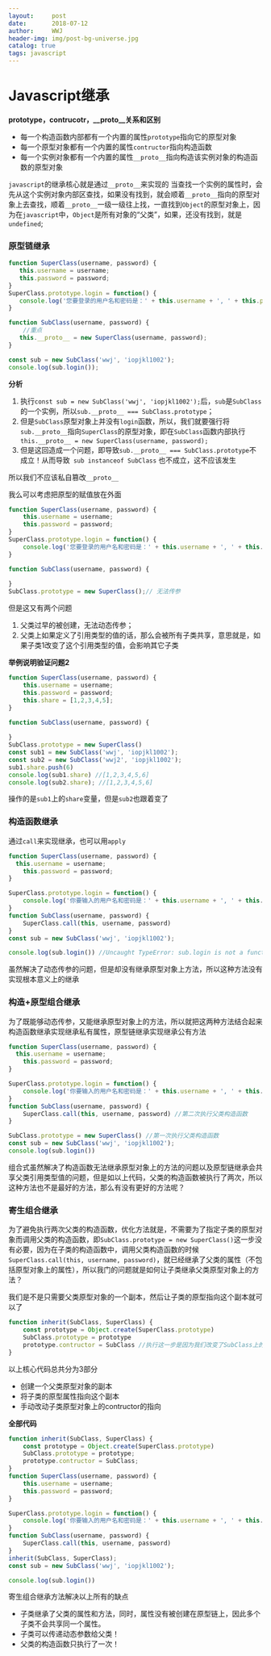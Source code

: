 ```yaml
---
layout:     post
date:       2018-07-12
author:     WWJ
header-img: img/post-bg-universe.jpg
catalog: true
tags: javascript
---
```


# Javascript继承
**prototype，contrucotr，__proto__关系和区别**
* 每一个构造函数内部都有一个内置的属性`prototype`指向它的原型对象
* 每一个原型对象都有一个内置的属性`contructor`指向构造函数
* 每一个实例对象都有一个内置的属性`__proto__`指向构造该实例对象的构造函数的原型对象

`javascript`的继承核心就是通过`__proto__`来实现的
当查找一个实例的属性时，会先从这个实例对象内部区查找，如果没有找到，就会顺着`__proto__`指向的原型对象上去查找，顺着`__proto__`一级一级往上找，一直找到`Object`的原型对象上，因为在`javascript`中，`Object`是所有对象的“父类”，如果，还没有找到，就是`undefined`;

### 原型链继承
```javascript
function SuperClass(username, password) {
   this.username = username;
   this.password = password;
}
SuperClass.prototype.login = function() {
   console.log('您要登录的用户名和密码是：' + this.username + ', ' + this.password);
}

function SubClass(username, password) {
	//重点
   this.__proto__ = new SuperClass(username, password);
}

const sub = new SubClass('wwj', 'iopjkl1002');
console.log(sub.login());
```
**分析**
1. 执行`const sub = new SubClass('wwj', 'iopjkl1002');`后，`sub`是`SubClass`的一个实例，所以`sub.__proto__ === SubClass.prototype`；
2. 但是`SubClass`原型对象上并没有`login`函数，所以，我们就要强行将`sub.__proto__`指向`SuperClass`的原型对象，即在`SubClass`函数内部执行`this.__proto__ = new SuperClass(username, password);`
3. 但是这回造成一个问题，即导致` sub.__proto__ === SubClass.prototype `不成立！从而导致` sub instanceof SubClass` 也不成立，这不应该发生

所以我们不应该私自篡改`__proto__`

我么可以考虑把原型的赋值放在外面
```javascript
function SuperClass(username, password) {
    this.username = username;
    this.password = password;
}
SuperClass.prototype.login = function() {
    console.log('您要登录的用户名和密码是：' + this.username + ', ' + this.password);
}

function SubClass(username, password) {
    
}
SubClass.prototype = new SuperClass();// 无法传参
```
但是这又有两个问题
1. 父类过早的被创建，无法动态传参；
2. 父类上如果定义了引用类型的值的话，那么会被所有子类共享，意思就是，如果子类1改变了这个引用类型的值，会影响其它子类

**举例说明验证问题2**
```javascript
function SuperClass(username, password) {
    this.username = username;
    this.password = password;
    this.share = [1,2,3,4,5];
}

function SubClass(username, password) {
    
}
SubClass.prototype = new SuperClass()
const sub1 = new SubClass('wwj', 'iopjkl1002');
const sub2 = new SubClass('wwj2', 'iopjkl1002');
sub1.share.push(6)
console.log(sub1.share) //[1,2,3,4,5,6]
console.log(sub2.share); //[1,2,3,4,5,6]
```
操作的是`sub1`上的`share`变量，但是`sub2`也跟着变了
### 构造函数继承
通过`call`来实现继承，也可以用`apply`
```javascript
function SuperClass(username, password) {
  this.username = username;
    this.password = password;
}

SuperClass.prototype.login = function() {
    console.log('你要输入的用户名和密码是：' + this.username + ', ' + this.password);
}
function SubClass(username, password) {
    SuperClass.call(this, username, password)
}
const sub = new SubClass('wwj', 'iopjkl1002');

console.log(sub.login()) //Uncaught TypeError: sub.login is not a functionat <anonymous>:14:25
```
虽然解决了动态传参的问题，但是却没有继承原型对象上方法，所以这种方法没有实现根本意义上的继承
### 构造+原型组合继承
为了既能够动态传参，又能继承原型对象上的方法，所以就把这两种方法结合起来
构造函数继承实现继承私有属性，原型链继承实现继承公有方法

```javascript
function SuperClass(username, password) {
  this.username = username;
    this.password = password;
}

SuperClass.prototype.login = function() {
    console.log('你要输入的用户名和密码是：' + this.username + ', ' + this.password);
}
function SubClass(username, password) {
    SuperClass.call(this, username, password) //第二次执行父类构造函数
}

SubClass.prototype = new SuperClass() //第一次执行父类构造函数
const sub = new SubClass('wwj', 'iopjkl1002');
console.log(sub.login())
```
组合式虽然解决了构造函数无法继承原型对象上的方法的问题以及原型链继承会共享父类引用类型值的问题，但是如以上代码，父类的构造函数被执行了两次，所以这种方法也不是最好的方法，那么有没有更好的方法呢？
### 寄生组合继承
为了避免执行两次父类的构造函数，优化方法就是，不需要为了指定子类的原型对象而调用父类的构造函数，即`SubClass.prototype = new SuperClass()`这一步没有必要，因为在子类的构造函数中，调用父类构造函数的时候`SuperClass.call(this, username, password)`，就已经继承了父类的属性（不包括原型对象上的属性），所以我门的问题就是如何让子类继承父类原型对象上的方法？

我们是不是只需要父类原型对象的一个副本，然后让子类的原型指向这个副本就可以了
```javascript
function inherit(SubClass, SuperClass) {
	const prototype = Object.create(SuperClass.prototype)
	SubClass.prototype = prototype
	prototype.contructor = SubClass //执行这一步是因为我们改变了SubClass上的prototype性的指向，因为SubClass.prototype默认是指向Child的原型对象的，而SubClass的原型对象的contructor也是默认指向SubClass，现在改变了指向，即现在子类的原型指向了SuperClass了，但是现在子类的原型对象上的contructor却不是指向SubClass,而是SuperClass,所以要手动改过来，已保证原型链不会紊乱
}
```
以上核心代码总共分为3部分
* 创建一个父类原型对象的副本
* 将子类的原型属性指向这个副本
* 手动改动子类原型对象上的contructor的指向

**全部代码**
```javascript
function inherit(SubClass, SuperClass) {
    const prototype = Object.create(SuperClass.prototype)
    SubClass.prototype = prototype;
    prototype.contructor = SubClass;
}
function SuperClass(username, password) {
    this.username = username;
    this.password = password;
}

SuperClass.prototype.login = function() {
    console.log('你要输入的用户名和密码是：' + this.username + ', ' + this.password);
}
function SubClass(username, password) {
    SuperClass.call(this, username, password)
}
inherit(SubClass, SuperClass);
const sub = new SubClass('wwj', 'iopjkl1002');

console.log(sub.login())
```
寄生组合继承方法解决以上所有的缺点

* 子类继承了父类的属性和方法，同时，属性没有被创建在原型链上，因此多个子类不会共享同一个属性。
* 子类可以传递动态参数给父类！
* 父类的构造函数只执行了一次！
